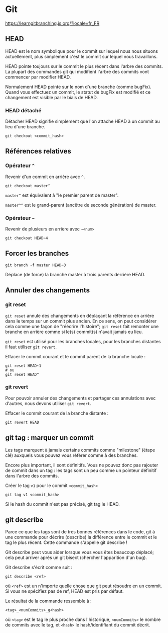 # Git

https://learngitbranching.js.org/?locale=fr_FR

## HEAD

HEAD est le nom symbolique pour le commit sur lequel nous nous situons actuellement, plus simplement c'est le commit sur lequel nous travaillons.

HEAD pointe toujours sur le commit le plus récent dans l'arbre des commits. La plupart des commandes git qui modifient l'arbre des commits vont commencer par modifier HEAD.

Normalement HEAD pointe sur le nom d'une branche (comme bugFix). Quand vous effectuez un commit, le statut de bugFix est modifié et ce changement est visible par le biais de HEAD.

### HEAD détaché

Détacher HEAD signifie simplement que l'on attache HEAD à un commit au lieu d'une branche.

```
git checkout <commit_hash>
```

## Références relatives

### Opérateur `^`

Revenir d'un commit en arrière avec `^`.

```
git checkout master^
```

`master^` est équivalent à "le premier parent de master".

`master^^` est le grand-parent (ancêtre de seconde génération) de master.

### Opérateur `~`

Revenir de plusieurs en arrière avec `~<num>`

```
git checkout HEAD~4
```

## Forcer les branches

```
git branch -f master HEAD~3
```

Déplace (de force) la branche master à trois parents derrière HEAD.

## Annuler des changements

### git reset

`git reset` annule des changements en déplaçant la référence en arrière dans le temps sur un commit plus ancien.
En ce sens, on peut considérer cela comme une façon de "réécrire l'histoire"; 
`git reset` fait remonter une branche en arrière comme si le(s) commit(s) n'avait jamais eu lieu.

`git reset` est utilisé pour les branches locales, pour les branches distantes il faut utiliser `git revert`.
 
Effacer le commit courant et le commit parent de la branche locale :

```
git reset HEAD~1
# ou
git reset HEAD^
```
 
### git revert

Pour pouvoir annuler des changements et partager ces annulations avec d'autres, nous devons utiliser `git revert`.

Effacer le commit courant de la branche distante : 

```
git revert HEAD
```

## git tag : marquer un commit

Les tags marquent à jamais certains commits comme "milestone" (étape clé) auxquels vous pouvez vous référer comme à des branches.

Encore plus important, il sont définitifs. Vous ne pouvez donc pas rajouter de commit dans un tag : les tags sont un peu comme un pointeur définitif dans l'arbre des commits.

Créer le tag `v1` pour le commit `<commit_hash>`

```
git tag v1 <commit_hash>
```

Si le hash du commit n'est pas précisé, git tag le HEAD.

## git describe

Parce ce que les tags sont de très bonnes références dans le code, git à une commande pour décrire (describe) la différence entre le commit et le tag le plus récent. Cette commande s'appelle git describe !

Git describe peut vous aider lorsque vous vous êtes beaucoup déplacé; cela peut arriver après un git bisect (chercher l'apparition d'un bug).

Git describe s'écrit comme suit :

```
git describe <ref>
```

où `<ref>` est un n'importe quelle chose que git peut résoudre en un commit. Si vous ne spécifiez pas de ref, HEAD est pris par défaut.

Le résultat de la commande ressemble à :

```
<tag>_<numCommits>_g<hash>
```

où `<tag>` est le tag le plus proche dans l'historique, `<numCommits>` le nombre de commits avec le tag, et `<hash>` le hash/identifiant du commit décrit.